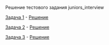 Решение тестового задания juniors_interview

[Задача 1](task1/task1.md) - [Решение](task1/solution.py)

[Задача 2](task2/task2.md) - [Решение](task2/solution.py)  

[Задача 3](task3/task3.md) - [Решение](task3/solution.py)
